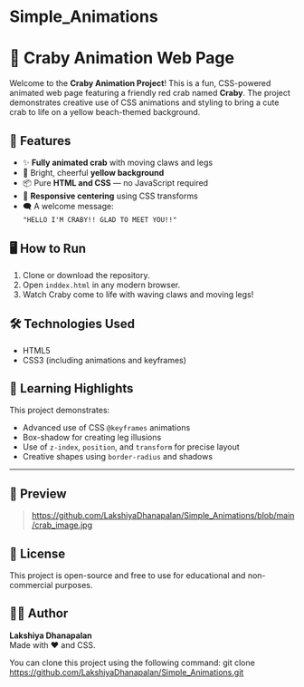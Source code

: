 # Simple_Animations
# 🦀 Craby Animation Web Page

Welcome to the **Craby Animation Project**! This is a fun, CSS-powered animated web page featuring a friendly red crab named **Craby**. The project demonstrates creative use of CSS animations and styling to bring a cute crab to life on a yellow beach-themed background.

## 🧾 Features

- ✨ **Fully animated crab** with moving claws and legs
- 🎨 Bright, cheerful **yellow background**
- 📦 Pure **HTML and CSS** — no JavaScript required
- 📱 **Responsive centering** using CSS transforms
- 🗨️ A welcome message:  
  `"HELLO I'M CRABY!! GLAD TO MEET YOU!!"`



## 🖥️ How to Run

1. Clone or download the repository.
2. Open `inddex.html` in any modern browser.
3. Watch Craby come to life with waving claws and moving legs!


## 🛠️ Technologies Used

- HTML5
- CSS3 (including animations and keyframes)



## 🧠 Learning Highlights

This project demonstrates:

- Advanced use of CSS `@keyframes` animations
- Box-shadow for creating leg illusions
- Use of `z-index`, `position`, and `transform` for precise layout
- Creative shapes using `border-radius` and shadows

---

## 📸 Preview

>   https://github.com/LakshiyaDhanapalan/Simple_Animations/blob/main/crab_image.jpg


## 📄 License

This project is open-source and free to use for educational and non-commercial purposes.


## 🙋‍♀️ Author

**Lakshiya Dhanapalan**  
Made with ❤️ and CSS.

You can clone this project using the following command:
git clone https://github.com/LakshiyaDhanapalan/Simple_Animations.git



